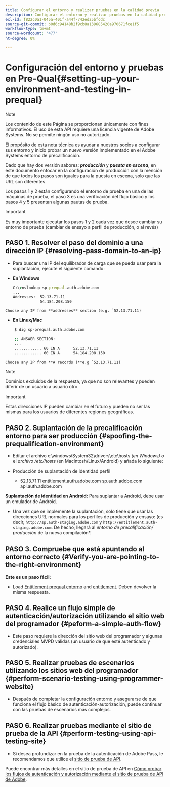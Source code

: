 ```yaml
---
title: Configurar el entorno y realizar pruebas en la calidad previa
description: Configurar el entorno y realizar pruebas en la calidad previa
exl-id: f822c0a1-045a-401f-a44f-742ed25bfcdc
source-git-commit: b0d6c94148b2f9cb8a139685420a970671fce1f5
workflow-type: tm+mt
source-wordcount: '477'
ht-degree: 0%

---
```


# Configuración del entorno y pruebas en Pre-Qual{#setting-up-your-environment-and-testing-in-prequal}

>[!NOTE]
>
>Los contenido de este Página se proporcionan únicamente con fines informativos. El uso de esta API requiere una licencia vigente de Adobe Systems. No se permite ningún uso no autorizado.

El propósito de esta nota técnica es ayudar a nuestros socios a configurar sus entorno y inicio probar un nuevo versión implementado en el Adobe Systems entorno de precalificación.

Dado que hay dos versión sabores: ***producción*** y ***puesta en escena***, en este documento enfocar en la configuración de producción con la mención de que todos los pasos son iguales para la puesta en escena, solo que las URL son diferentes.

Los pasos 1 y 2 están configurando el entorno de prueba en una de las máquinas de prueba, el paso 3 es una verificación del flujo básico y los pasos 4 y 5 presentan algunas pautas de prueba.

>[!IMPORTANT]
>
> Es muy importante ejecutar los pasos 1 y 2 cada vez que desee cambiar su entorno de prueba (cambiar de ensayo a perfil de producción, o al revés)


## PASO 1. Resolver el paso del dominio a una dirección IP {#resolving-pass-domain-to-an-ip}

* Para buscar una IP del equilibrador de carga que se pueda usar para la suplantación, ejecute el siguiente comando:

* **En Windows**

  ```cmd
  C:\>nslookup sp-prequal.auth.adobe.com
  ...
  Addresses:  52.13.71.11
              54.184.208.150
  ```

```Choose any IP from **addresses** section (e.g. `52.13.71.11)```

* **En Linux/Mac**

```sh
    $ dig sp-prequal.auth.adobe.com
    
    ;; ANSWER SECTION:
    ...
    ............ 60 IN A      52.13.71.11
    ............ 60 IN A      54.184.208.150
```

```Choose any IP from **A records (**e.g `52.13.71.11)```

>[!NOTE]
>
>Dominios excluidos de la respuesta, ya que no son relevantes y pueden diferir de un usuario a usuario otro.

>[!IMPORTANT]
>
> Estas direcciones IP pueden cambiar en el futuro y pueden no ser las mismas para los usuarios de diferentes regiones geográficas.


## PASO 2.  Suplantación de la precalificación entorno para ser producción {#spoofing-the-prequalification-environment}

* Editar el archivo c:\\windows\\System32\\drivers\\etc\\hosts *(en Windows) o* el *archivo /etc/hosts* (en Macintosh/Linux/Android) y añada lo siguiente:

* Producción de suplantación de identidad perfil
   * 52.13.71.11 entitlement.auth.adobe.com sp.auth.adobe.com api.auth.adobe.com

**Suplantación de identidad en Android:** Para suplantar a Android, debe usar un emulador de Android.

* Una vez que se implemente la suplantación, solo tiene que usar las direcciones URL normales para los perfiles de producción y ensayo: (es decir, `http://sp.auth-staging.adobe.com` y `http://entitlement.auth-staging.adobe.com`. De hecho, llegará al *entorno de precalificación/ producción* de la nueva compilación*.


## PASO 3.  Compruebe que está apuntando al entorno correcto {#Verify-you-are-pointing-to-the-right-environment}

**Este es un paso fácil:**

* Load [Entitlement prequal entorno](https://entitlement-prequal.auth.adobe.com/environment.html) and [entitlement](https://entitlement.auth.adobe.com/environment.html). Deben devolver la misma respuesta.


## PASO 4.  Realice un flujo simple de autenticación/autorización utilizando el sitio web del programador {#peform-a-simple-auth-flow}

* Este paso requiere la dirección del sitio web del programador y algunas credenciales MVPD válidas (un usuario de que esté autenticado y autorizado).

## PASO 5.  Realizar pruebas de escenarios utilizando los sitios web del programador {#perform-scenario-testing-using-programmer-website}

* Después de completar la configuración entorno y asegurarse de que funciona el flujo básico de autenticación-autorización, puede continuar con las pruebas de escenarios más complejos.


## PASO 6.  Realizar pruebas mediante el sitio de prueba de la API {#perform-testing-using-api-testing-site}

* Si desea profundizar en la prueba de la autenticación de Adobe Pass, le recomendamos que utilice el [sitio de prueba de API](http://entitlement-prequal.auth.adobe.com/apitest/api.html).

Puede encontrar más detalles en el sitio de prueba de API en [Cómo probar los flujos de autenticación y autorización mediante el sitio de prueba de API de Adobe](/help/authentication/integration-guide-programmers/legacy/notes-technical/test-authn-authz-flows-using-adobes-api-test-site.md).
